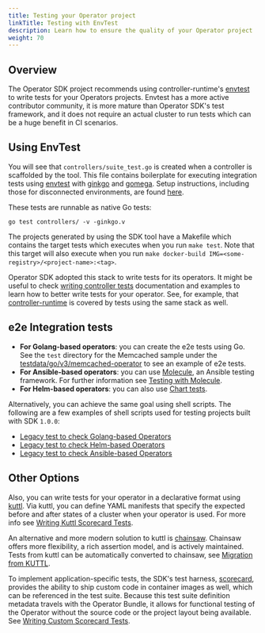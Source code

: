 ```yaml
---
title: Testing your Operator project
linkTitle: Testing with EnvTest
description: Learn how to ensure the quality of your Operator project 
weight: 70
---
```


## Overview

The Operator SDK project recommends using controller-runtime's [envtest][envtest] to write tests for your Operators projects. Envtest has a more active contributor community, it is more mature than Operator SDK's test framework, and it does not require an actual cluster to run tests which can be a huge benefit in CI scenarios.

## Using EnvTest

You will see that `controllers/suite_test.go` is created when a controller is scaffolded by the tool. This file contains boilerplate for executing integration tests using [envtest][envtest] with [ginkgo](https://onsi.github.io/ginkgo/) and [gomega][gomega].
Setup instructions, including those for disconnected environments, are found [here][envtest-setup].

These tests are runnable as native Go tests:

```shell
go test controllers/ -v -ginkgo.v
```

The projects generated by using the SDK tool have a Makefile which contains the target tests which executes when you run `make test`. Note that this target will also execute when you run `make docker-build IMG=<some-registry>/<project-name>:<tag>`. 

Operator SDK adopted this stack to write tests for its operators. It might be useful to check [writing controller tests][writing-controller-tests] documentation and examples to learn how to better write tests for your operator. See, for example, that [controller-runtime](https://github.com/kubernetes-sigs/controller-runtime) is covered by tests using the same stack as well. 

## e2e Integration tests

- **For Golang-based operators**: you can create the e2e tests using Go. See the `test` directory for the Memcached sample 
under the [testdata/go/v3/memcached-operator][sample] to see an example of e2e tests.
- **For Ansible-based operators**: you can use [Molecule][molecule], an Ansible testing framework. For further information see [Testing with Molecule][molecule-tests].
- **For Helm-based operators**: you can also use [Chart tests][helm-chart-tests].

Alternatively, you can achieve the same goal using shell scripts. The following are a few examples of shell scripts
used for testing projects built with SDK `1.0.0`:

- [Legacy test to check Golang-based Operators][go-legacy-shell]
- [Legacy test to check Helm-based Operators][helm-legacy-shell]
- [Legacy test to check Ansible-based Operators][ansible-legacy-shell]

## Other Options

Also, you can write tests for your operator in a declarative format using [kuttl][kuttl]. Via kuttl, you can define YAML manifests that specify the expected before and after states of a cluster when your operator is used. For more info see [Writing Kuttl Scorecard Tests][writing-kuttl-scorecard-tests].

An alternative and more modern solution to kuttl is [chainsaw][chainsaw]. Chainsaw offers more flexibility, a rich assertion model, and is actively maintained. Tests from kuttl can be automatically converted to chainsaw, see [Migration from KUTTL][from-kuttl-to-chainsaw].

To implement application-specific tests, the SDK's test harness, [scorecard][scorecard], provides the ability to ship custom code in container images as well, which can be referenced in the test suite. Because this test suite definition metadata travels with the Operator Bundle, it allows for functional testing of the Operator without the source code or the project layout being available. See [Writing Custom Scorecard Tests][writing-custom-scorecard-tests].

[envtest]: https://pkg.go.dev/sigs.k8s.io/controller-runtime/pkg/envtest
[envtest-setup]:https://book.kubebuilder.io/reference/envtest.html
[writing-controller-tests]: https://book.kubebuilder.io/cronjob-tutorial/writing-tests.html
[writing-kuttl-scorecard-tests]: /docs/testing-operators/scorecard/kuttl-tests
[writing-custom-scorecard-tests]: /docs/testing-operators/scorecard/custom-tests
[scorecard]: /docs/testing-operators/scorecard/
[gomega]: https://onsi.github.io/gomega/
[kuttl]: https://kuttl.dev/
[sample]: https://github.com/operator-framework/operator-sdk/tree/master/testdata/go/v4/memcached-operator
[molecule]: https://molecule.readthedocs.io/
[molecule-tests]: /docs/building-operators/ansible/testing-guide
[helm-chart-tests]: https://helm.sh/docs/topics/chart_tests/
[go-legacy-shell]: https://github.com/operator-framework/operator-sdk/blob/v1.0.0/hack/tests/e2e-go.sh
[helm-legacy-shell]: https://github.com/operator-framework/operator-sdk/blob/v1.0.0/hack/tests/e2e-helm.sh
[ansible-legacy-shell]: https://github.com/operator-framework/operator-sdk/blob/v1.0.0/hack/tests/e2e-ansible.sh
[chainsaw]: https://kyverno.github.io/chainsaw/latest/
[from-kuttl-to-chainsaw]: https://kyverno.github.io/chainsaw/latest/more/kuttl-migration/
